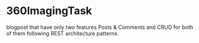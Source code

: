 # 360ImagingTask
blogpost that have only two features Posts &amp; Comments and CRUD for both of them following REST architecture patterns.
